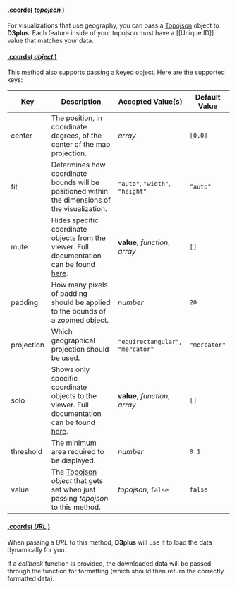 #### <a name="topojson" href="#wiki-topojson">.coords( *topojson* )</a>

For visualizations that use geography, you can pass a [Topojson](https://github.com/mbostock/topojson) object to **D3plus**. Each feature inside of your topojson must have a [[Unique ID]] value that matches your data.

#### <a name="object" href="#wiki-object">.coords( *object* )</a>

This method also supports passing a keyed object. Here are the supported keys:

| Key | Description | Accepted Value(s) | Default Value |
|---|---|---|---|
| center | The position, in coordinate degrees, of the center of the map projection. | *array* | ```[0,0]``` |
| fit | Determines how coordinate bounds will be positioned within the dimensions of the visualization. | ```"auto"```, ```"width"```, ```"height"``` | ```"auto"``` |
| mute | Hides specific coordinate objects from the viewer. Full documentation can be found [here](Data-Filtering#mute). | **value**, *function*, *array* | ```[]``` |
| padding | How many pixels of padding should be applied to the bounds of a zoomed object. | *number* | ```20``` |
| projection | Which geographical projection should be used. | ```"equirectangular"```, ```"mercator"``` | ```"mercator"``` |
| solo | Shows only specific coordinate objects to the viewer. Full documentation can be found [here](Data-Filtering#solo). | **value**, *function*, *array* | ```[]``` |
| threshold | The minimum area required to be displayed. | *number* | ```0.1``` |
| value | The [Topojson](https://github.com/mbostock/topojson) *object* that gets set when just passing *topojson* to this method. | *topojson*, ```false``` | ```false``` |

#### <a name="url" href="#wiki-url">.coords( *URL* )</a>

When passing a *URL* to this method, **D3plus** will use it to load the data dynamically for you.

If a *callback* function is provided, the downloaded data will be passed through the function for formatting (which should then return the correctly formatted data).
